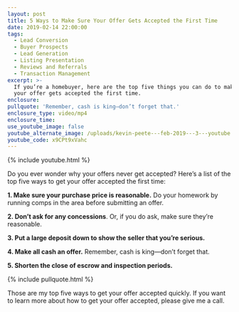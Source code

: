 ```yaml
---
layout: post
title: 5 Ways to Make Sure Your Offer Gets Accepted the First Time
date: 2019-02-14 22:00:00
tags:
  - Lead Conversion
  - Buyer Prospects
  - Lead Generation
  - Listing Presentation
  - Reviews and Referrals
  - Transaction Management
excerpt: >-
  If you’re a homebuyer, here are the top five things you can do to make sure
  your offer gets accepted the first time.
enclosure:
pullquote: 'Remember, cash is king—don’t forget that.'
enclosure_type: video/mp4
enclosure_time:
use_youtube_image: false
youtube_alternate_image: /uploads/kevin-peete---feb-2019---3---youtube.jpg
youtube_code: x9CPt9xVahc
---
```


{% include youtube.html %}

Do you ever wonder why your offers never get accepted? Here’s a list of the top five ways to get your offer accepted the first time:

**1. Make sure your purchase price is reasonable.** Do your homework by running comps in the area before submitting an offer.

**2. Don’t ask for any concessions**. Or, if you do ask, make sure they’re reasonable.

**3. Put a large deposit down to show the seller that you’re serious.**

**4. Make all cash an offer.** Remember, cash is king—don’t forget that.

**5. Shorten the close of escrow and inspection periods.**

{% include pullquote.html %}

Those are my top five ways to get your offer accepted quickly. If you want to learn more about how to get your offer accepted, please give me a call.